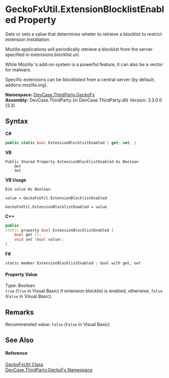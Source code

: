 # GeckoFxUtil.ExtensionBlocklistEnabled Property 
 

Gets or sets a value that determines wheter to retrieve a blocklist to restrict extension installation. 

 Mozilla applications will periodically retrieve a blocklist from the server specified in extensions.blocklist.url. 

 While Mozilla 's add-on system is a powerful feature, it can also be a vector for malware. 

 Specific extensions can be blocklisted from a central server (by default, addons.mozilla.org).

**Namespace:**&nbsp;<a href="N_DevCase_ThirdParty_GeckoFx">DevCase.ThirdParty.GeckoFx</a><br />**Assembly:**&nbsp;DevCase.ThirdParty (in DevCase.ThirdParty.dll) Version: 3.3.0.0 (3.3)

## Syntax

**C#**<br />
``` C#
public static bool ExtensionBlocklistEnabled { get; set; }
```

**VB**<br />
``` VB
Public Shared Property ExtensionBlocklistEnabled As Boolean
	Get
	Set
```

**VB Usage**<br />
``` VB Usage
Dim value As Boolean

value = GeckoFxUtil.ExtensionBlocklistEnabled

GeckoFxUtil.ExtensionBlocklistEnabled = value
```

**C++**<br />
``` C++
public:
static property bool ExtensionBlocklistEnabled {
	bool get ();
	void set (bool value);
}
```

**F#**<br />
``` F#
static member ExtensionBlocklistEnabled : bool with get, set

```


#### Property Value
Type: Boolean<br />`true` (`True` in Visual Basic) if extension blocklist is enabled, otherwise, `false` (`False` in Visual Basic).

## Remarks
Recommended value: `false` (`False` in Visual Basic)

## See Also


#### Reference
<a href="T_DevCase_ThirdParty_GeckoFx_GeckoFxUtil">GeckoFxUtil Class</a><br /><a href="N_DevCase_ThirdParty_GeckoFx">DevCase.ThirdParty.GeckoFx Namespace</a><br />